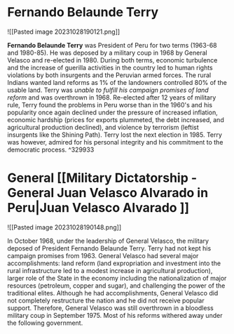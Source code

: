 # Fernando Belaunde Terry 

![[Pasted image 20231028190121.png]]

**Fernando Belaunde Terry** was President of Peru for two terms (1963-68 and 1980-85). He was deposed by a military coup in 1968 by General Velasco and re-elected in 1980. During both terms, economic turbulence and the increase of guerilla activities in the country led to human rights violations by both insurgents and the Peruvian armed forces. The rural Indians wanted land reforms as 1% of the landowners controlled 80% of the usable land. Terry was *unable to fulfill his campaign promises of land reform* and was overthrown in 1968. Re-elected after 12 years of military rule, Terry found the problems in Peru worse than in the 1960's and his popularity once again declined under the pressure of increased inflation, economic hardship (prices for exports plummeted, the debt increased, and agricultural production declined), and violence by terrorism (leftist insurgents like the Shining Path). Terry lost the next election in 1985. Terry was however, admired for his personal integrity and his commitment to the democratic process.  ^329933

# General [[Military Dictatorship - General Juan Velasco Alvarado in Peru|Juan Velasco Alvarado ]]

![[Pasted image 20231028190148.png]]

In October 1968, under the leadership of General Velasco, the military deposed of President Fernando Belaunde Terry. Terry had not kept his campaign promises from 1963. General Velasco had several major accomplishments: land reform (land expropriation and investment into the rural infrastructure led to a modest increase in agricultural production), larger role of the State in the economy including the nationalization of major resources (petroleum, copper and sugar), and challenging the power of the traditional elites. Although he had accomplishments, General Velasco did not completely restructure the nation and he did not receive popular support. Therefore, General Velasco was still overthrown in a bloodless military coup in September 1975. Most of his reforms withered away under the following government.